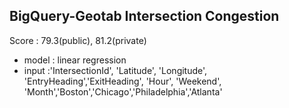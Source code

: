 BigQuery-Geotab Intersection Congestion
---
Score : 79.3(public), 81.2(private)
* model : linear regression
* input :'IntersectionId', 'Latitude', 'Longitude', 'EntryHeading','ExitHeading', 'Hour', 'Weekend', 'Month','Boston','Chicago','Philadelphia','Atlanta'
